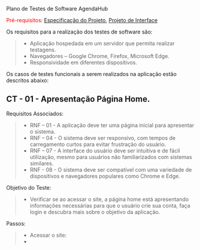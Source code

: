 Plano de Testes de Software  AgendaHub

<span style="color:red">Pré-requisitos: <a href="02-Especificação do Projeto.md"> Especificação do Projeto</a></span>, <a href="04-Projeto de Interface.md"> Projeto de Interface</a>

Os requisitos para a realização dos testes de software são:
 > - Aplicação hospedada em um servidor que permita realizar testagens.
 > - Navegadores – Google Chrome, Firefox, Microsoft Edge.
 > - Responsividade em diferentes dispositivos.

Os casos de testes funcionais a serem realizados na aplicação estão descritos abaixo:

## CT - 01 - Apresentação Página Home.
Requisitos Associados:
> - RNF – 01 - A aplicação deve ter uma página inicial para apresentar o sistema.
> - RNF – 04 - O sistema deve ser responsivo, com tempos de carregamento curtos para evitar frustração do usuário.
> - RNF – 07 - A interface do usuário deve ser intuitiva e de fácil utilização, mesmo para usuários não familiarizados com sistemas similares.
> - RNF - 08 - O sistema deve ser compatível com uma variedade de dispositivos e navegadores populares como Chrome e Edge.

Objetivo do Teste:
> - Verificar se ao acessar o site, a página home está apresentando informações necessárias para que o usuário crie sua conta, faça login e descubra mais sobre o objetivo da aplicação.

Passos:
> - Acessar o site: 
> - 
